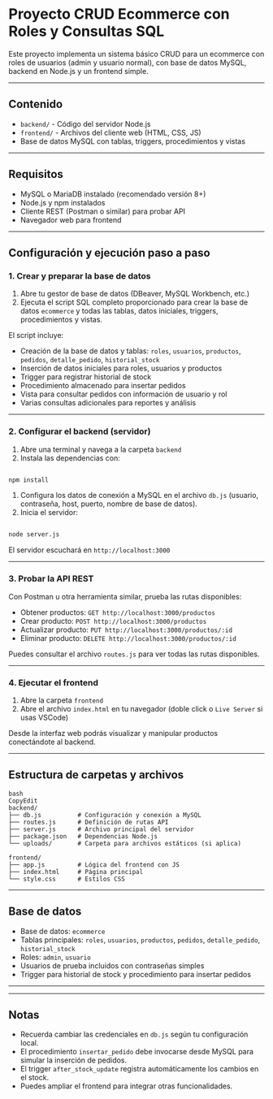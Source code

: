 # Proyecto CRUD Ecommerce con Roles y Consultas SQL

Este proyecto implementa un sistema básico CRUD para un ecommerce con roles de usuarios (admin y usuario normal), con base de datos MySQL, backend en Node.js y un frontend simple.

---

## Contenido

- `backend/` - Código del servidor Node.js
- `frontend/` - Archivos del cliente web (HTML, CSS, JS)
- Base de datos MySQL con tablas, triggers, procedimientos y vistas

---

## Requisitos

- MySQL o MariaDB instalado (recomendado versión 8+)
- Node.js y npm instalados
- Cliente REST (Postman o similar) para probar API
- Navegador web para frontend

---

## Configuración y ejecución paso a paso

### 1. Crear y preparar la base de datos

1. Abre tu gestor de base de datos (DBeaver, MySQL Workbench, etc.)
2. Ejecuta el script SQL completo proporcionado para crear la base de datos `ecommerce` y todas las tablas, datos iniciales, triggers, procedimientos y vistas.

El script incluye:

- Creación de la base de datos y tablas: `roles`, `usuarios`, `productos`, `pedidos`, `detalle_pedido`, `historial_stock`
- Inserción de datos iniciales para roles, usuarios y productos
- Trigger para registrar historial de stock
- Procedimiento almacenado para insertar pedidos
- Vista para consultar pedidos con información de usuario y rol
- Varias consultas adicionales para reportes y análisis

---

### 2. Configurar el backend (servidor)

1. Abre una terminal y navega a la carpeta `backend`
2. Instala las dependencias con:

```bash

npm install

```

1. Configura los datos de conexión a MySQL en el archivo `db.js` (usuario, contraseña, host, puerto, nombre de base de datos).
2. Inicia el servidor:

```bash

node server.js

```

El servidor escuchará en `http://localhost:3000`

---

### 3. Probar la API REST

Con Postman u otra herramienta similar, prueba las rutas disponibles:

- Obtener productos: `GET http://localhost:3000/productos`
- Crear producto: `POST http://localhost:3000/productos`
- Actualizar producto: `PUT http://localhost:3000/productos/:id`
- Eliminar producto: `DELETE http://localhost:3000/productos/:id`

Puedes consultar el archivo `routes.js` para ver todas las rutas disponibles.

---

### 4. Ejecutar el frontend

1. Abre la carpeta `frontend`
2. Abre el archivo `index.html` en tu navegador (doble click o `Live Server` si usas VSCode)

Desde la interfaz web podrás visualizar y manipular productos conectándote al backend.

---

## Estructura de carpetas y archivos

```
bash
CopyEdit
backend/
├── db.js          # Configuración y conexión a MySQL
├── routes.js      # Definición de rutas API
├── server.js      # Archivo principal del servidor
├── package.json   # Dependencias Node.js
└── uploads/       # Carpeta para archivos estáticos (si aplica)

frontend/
├── app.js         # Lógica del frontend con JS
├── index.html     # Página principal
└── style.css      # Estilos CSS

```

---

## Base de datos

- Base de datos: `ecommerce`
- Tablas principales: `roles`, `usuarios`, `productos`, `pedidos`, `detalle_pedido`, `historial_stock`
- Roles: `admin`, `usuario`
- Usuarios de prueba incluidos con contraseñas simples
- Trigger para historial de stock y procedimiento para insertar pedidos

---

---

## Notas

- Recuerda cambiar las credenciales en `db.js` según tu configuración local.
- El procedimiento `insertar_pedido` debe invocarse desde MySQL para simular la inserción de pedidos.
- El trigger `after_stock_update` registra automáticamente los cambios en el stock.
- Puedes ampliar el frontend para integrar otras funcionalidades.